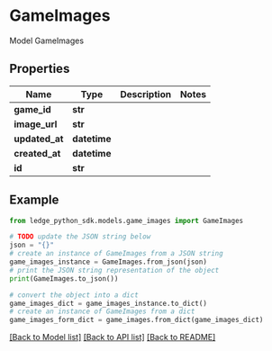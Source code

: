 # GameImages

Model GameImages

## Properties

Name | Type | Description | Notes
------------ | ------------- | ------------- | -------------
**game_id** | **str** |  | 
**image_url** | **str** |  | 
**updated_at** | **datetime** |  | 
**created_at** | **datetime** |  | 
**id** | **str** |  | 

## Example

```python
from ledge_python_sdk.models.game_images import GameImages

# TODO update the JSON string below
json = "{}"
# create an instance of GameImages from a JSON string
game_images_instance = GameImages.from_json(json)
# print the JSON string representation of the object
print(GameImages.to_json())

# convert the object into a dict
game_images_dict = game_images_instance.to_dict()
# create an instance of GameImages from a dict
game_images_form_dict = game_images.from_dict(game_images_dict)
```
[[Back to Model list]](../README.md#documentation-for-models) [[Back to API list]](../README.md#documentation-for-api-endpoints) [[Back to README]](../README.md)


